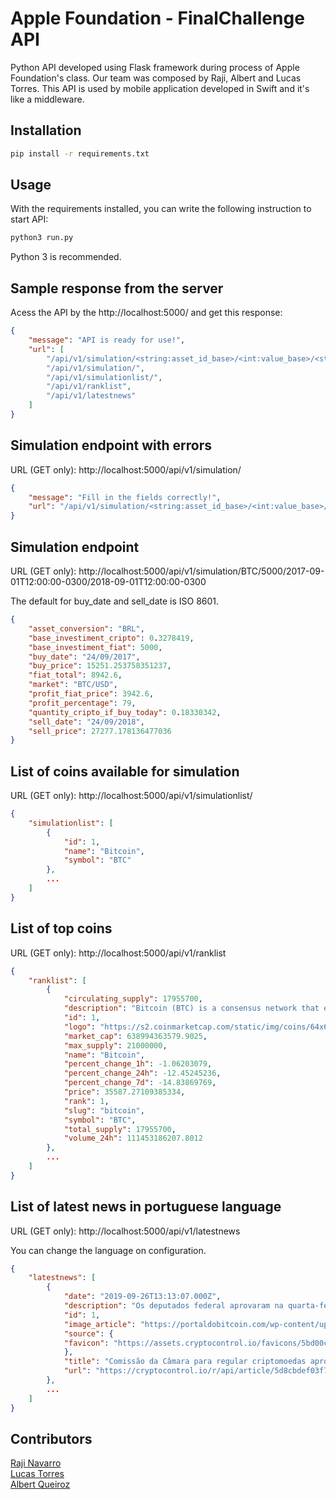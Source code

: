 Apple Foundation - FinalChallenge API
=========================

Python API developed using Flask framework during process of Apple Foundation's class. Our team was composed by Raji, Albert and Lucas Torres. This API is used by mobile application developed in Swift and it's like a middleware.

## Installation
```sh
pip install -r requirements.txt
```

## Usage
With the requirements installed, you can write the following instruction to start API:
```sh
python3 run.py
```
Python 3 is recommended.

## Sample response from the server
Acess the API by the http://localhost:5000/ and get this response:
```json
{
    "message": "API is ready for use!",
    "url": [
        "/api/v1/simulation/<string:asset_id_base>/<int:value_base>/<string:buy_date>/<string:sell_date>",
        "/api/v1/simulation/",
        "/api/v1/simulationlist/",
        "/api/v1/ranklist",
        "/api/v1/latestnews"
    ]
}
```

## Simulation endpoint with errors
URL (GET only): http://localhost:5000/api/v1/simulation/
```json
{
    "message": "Fill in the fields correctly!",
    "url": "/api/v1/simulation/<string:asset_id_base>/<int:value_base>/<string:buy_date>/<string:sell_date>"
}
```

## Simulation endpoint
URL (GET only): http://localhost:5000/api/v1/simulation/BTC/5000/2017-09-01T12:00:00-0300/2018-09-01T12:00:00-0300

The default for buy_date and sell_date is ISO 8601.
```json
{
    "asset_conversion": "BRL",
    "base_investiment_cripto": 0.3278419,
    "base_investiment_fiat": 5000,
    "buy_date": "24/09/2017",
    "buy_price": 15251.253758351237,
    "fiat_total": 8942.6,
    "market": "BTC/USD",
    "profit_fiat_price": 3942.6,
    "profit_percentage": 79,
    "quantity_cripto_if_buy_today": 0.18330342,
    "sell_date": "24/09/2018",
    "sell_price": 27277.178136477036
}
```

## List of coins available for simulation
URL (GET only): http://localhost:5000/api/v1/simulationlist/
```json
{
    "simulationlist": [
        {
            "id": 1,
            "name": "Bitcoin",
            "symbol": "BTC"
        },
        ...
    ]
}
```

## List of top coins
URL (GET only): http://localhost:5000/api/v1/ranklist
```json
{
    "ranklist": [
        {
            "circulating_supply": 17955700,
            "description": "Bitcoin (BTC) is a consensus network that enables a new payment system and a completely digital currency. Powered by its users, it is a peer to peer payment network that requires no central authority to operate. On October 31st, 2008, an individual or group of individuals operating under the pseudonym \"Satoshi Nakamoto\" published the Bitcoin Whitepaper and described it as: \"a purely peer-to-peer version of electronic cash, which would allow online payments to be sent directly from one party to another without going through a financial institution.\"",
            "id": 1,
            "logo": "https://s2.coinmarketcap.com/static/img/coins/64x64/1.png",
            "market_cap": 638994363579.9025,
            "max_supply": 21000000,
            "name": "Bitcoin",
            "percent_change_1h": -1.06203079,
            "percent_change_24h": -12.45245236,
            "percent_change_7d": -14.83869769,
            "price": 35587.27109385334,
            "rank": 1,
            "slug": "bitcoin",
            "symbol": "BTC",
            "total_supply": 17955700,
            "volume_24h": 111453186207.8012
        },
        ...
    ]
}
```

## List of latest news in portuguese language
URL (GET only): http://localhost:5000/api/v1/latestnews

You can change the language on configuration.
```json
{
    "latestnews": [
        {
            "date": "2019-09-26T13:13:07.000Z",
            "description": "Os deputados federal aprovaram na quarta-feira (25) — em meio aos questionamentos ao CEO da Atlas Quantum — a audiência pública solicitada pela deputada federal Margarida Salomão (PT/MG). O objetivo é debater a regulamentação das criptomoedas e da tecnologia Blockchain. No dia anterior, a política…",
            "id": 1,
            "image_article": "https://portaldobitcoin.com/wp-content/uploads/2019/09/margarida-salomao2.png",
            "source": {
            "favicon": "https://assets.cryptocontrol.io/favicons/5bd00c580c38a7001921bdb2.png"
            },
            "title": "Comissão da Câmara para regular criptomoedas aprova audiência de deputada petista",
            "url": "https://cryptocontrol.io/r/api/article/5d8cbdef03f7410018856adf?ref=5d8a4524783fbd00182397db"
        },
        ...
    ]
}
```

## Contributors
[Raji Navarro](https://github.com/rajinavarro)</br>
[Lucas Torres](https://github.com/lucastorress)</br>
[Albert Queiroz](https://github.com/AlbertQueiroz)
